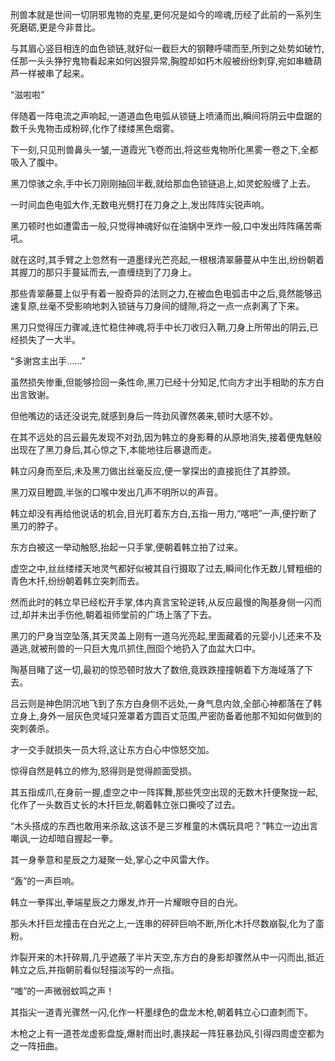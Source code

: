 
刑兽本就是世间一切阴邪鬼物的克星,更何况是如今的啼魂,历经了此前的一系列生死磨砺,更是今非昔比。

与其眉心竖目相连的血色锁链,就好似一截巨大的钢鞭呼啸而至,所到之处势如破竹,任那一头头狰狞鬼物看起来如何凶狠异常,胸膛却如朽木般被纷纷刺穿,宛如串糖葫芦一样被串了起来。

“滋啦啦”

伴随着一阵电流之声响起,一道道血色电弧从锁链上喷涌而出,瞬间将阴云中盘踞的数千头鬼物击成粉碎,化作了缕缕黑色烟雾。

下一刻,只见刑兽鼻头一皱,一道霞光飞卷而出,将这些鬼物所化黑雾一卷之下,全都吸入了腹中。

黑刀惊骇之余,手中长刀刚刚抽回半截,就给那血色锁链追上,如灵蛇般缠了上去。

一时间血色电弧大作,无数电光劈打在刀身之上,发出阵阵尖锐声响。

黑刀顿时也如遭雷击一般,只觉得神魂好似在油锅中烹炸一般,口中发出阵阵痛苦嘶吼。

就在这时,其手臂之上忽然有一道墨绿光芒亮起,一根根清翠藤蔓从中生出,纷纷朝着其握刀的那只手蔓延而去,一直缠绕到了刀身上。

那些青翠藤蔓上似乎有着一股奇异的法则之力,在被血色电弧击中之后,竟然能够迅速复原,丝毫不受影响地刺入锁链与刀身间的缝隙,将之一点一点剥离了下来。

黑刀只觉得压力骤减,连忙稳住神魂,将手中长刀收归入鞘,刀身上所带出的阴云,已经损失了一大半。

“多谢宫主出手……”

虽然损失惨重,但能够捡回一条性命,黑刀已经十分知足,忙向方才出手相助的东方白出言致谢。

但他嘴边的话还没说完,就感到身后一阵劲风骤然袭来,顿时大感不妙。

在其不远处的吕云最先发现不对劲,因为韩立的身影蓦的从原地消失,接着便鬼魅般出现在了黑刀身后,其心惊之下,本能地往后暴退而走。

韩立闪身而至后,未及黑刀做出丝毫反应,便一掌探出的直接扼住了其脖颈。

黑刀双目瞪圆,半张的口喉中发出几声不明所以的声音。

韩立却没有再给他说话的机会,目光盯着东方白,五指一用力,“喀吧”一声,便拧断了黑刀的脖子。

东方白被这一举动触怒,抬起一只手掌,便朝着韩立拍了过来。

虚空之中,丝丝缕缕天地灵气都好似被其自行摄取了过去,瞬间化作无数儿臂粗细的青色木扦,纷纷朝着韩立突刺而去。

然而此时的韩立早已经松开手掌,体内真言宝轮逆转,从反应最慢的陶基身侧一闪而过,却并未出手伤他,朝着祖师堂前的广场上落了下去。

黑刀的尸身当空坠落,其天灵盖上刚有一道乌光亮起,里面藏着的元婴小儿还来不及遁逃,就被刑兽的一只巨大鬼爪抓住,囫囵个地扔入了血盆大口中。

陶基目睹了这一切,最初的惊恐顿时放大了数倍,竟跌跌撞撞朝着下方海域落了下去。

吕云则是神色阴沉地飞到了东方白身侧不远处,一身气息内敛,全部心神都落在了韩立身上,身外一层灰色灵域只笼罩着方圆百丈范围,严密防备着他那不知如何做到的突刺袭杀。

才一交手就损失一员大将,这让东方白心中惊怒交加。

惊得自然是韩立的修为,怒得则是觉得颜面受损。

其五指成爪,在身前一握,虚空之中一阵挥舞,那些凭空出现的无数木扦便聚拢一起,化作了一头数百丈长的木扦巨龙,朝着韩立张口撕咬了过去。

“木头搭成的东西也敢用来杀敌,这该不是三岁稚童的木偶玩具吧？”韩立一边出言嘲讽,一边却暗自握起一拳。

其一身拳意和星辰之力凝聚一处,掌心之中风雷大作。

“轰”的一声巨响。

韩立一拳挥出,拳端星辰之力爆发,炸开一片耀眼夺目的白光。

那头木扦巨龙撞击在白光之上,一连串的砰砰巨响不断,所化木扦尽数崩裂,化为了齑粉。

炸裂开来的木扦碎屑,几乎遮蔽了半片天空,东方白的身影却骤然从中一闪而出,抵近韩立之后,并指朝前看似轻描淡写的一点指。

“嗤”的一声微弱蚊鸣之声！

其指尖一道青光骤然一闪,化作一杆墨绿色的盘龙木枪,朝着韩立心口直刺而下。

木枪之上有一道苍龙虚影盘旋,爆射而出时,裹挟起一阵狂暴劲风,引得四周虚空都为之一阵扭曲。